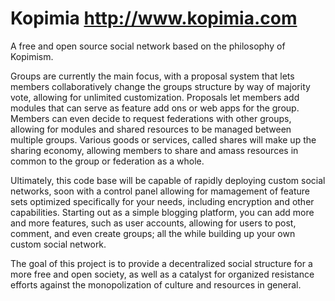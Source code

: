 Kopimia http://www.kopimia.com
======
A free and open source social network based on the philosophy of Kopimism.

Groups are currently the main focus, with a proposal system that lets members collaboratively change the groups structure by way of majority vote, allowing for unlimited customization. Proposals let members add modules that can serve as feature add ons or web apps for the group. Members can even decide to request federations with other groups, allowing for modules and shared resources to be managed between multiple groups. Various goods or services, called shares will make up the sharing economy, allowing members to share and amass resources in common to the group or federation as a whole.

Ultimately, this code base will be capable of rapidly deploying custom social networks, soon with a control panel allowing for mamagement of feature sets optimized specifically for your needs, including encryption and other capabilities. Starting out as a simple blogging platform, you can add more and more features, such as user accounts, allowing for users to post, comment, and even create groups; all the while building up your own custom social network.

The goal of this project is to provide a decentralized social structure for a more free and open society, as well as a catalyst for organized resistance efforts against the monopolization of culture and resources in general.